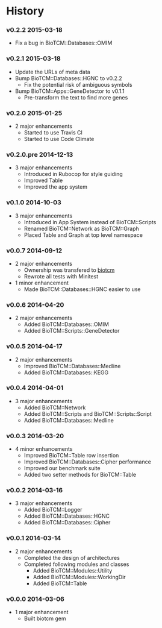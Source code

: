 History
===============

### v0.2.2 2015-03-18
* Fix a bug in BioTCM::Databases::OMIM

### v0.2.1 2015-03-18
* Update the URLs of meta data
* Bump BioTCM::Databases::HGNC to v0.2.2
	* Fix the potential risk of ambiguous symbols
* Bump BioTCM::Apps::GeneDetector to v0.1.1
	* Pre-transform the text to find more genes

### v0.2.0 2015-01-25
* 2 major enhancements
	* Started to use Travis CI
	* Started to use Code Climate

### v0.2.0.pre 2014-12-13
* 3 major enhancements
	* Introduced in Rubocop for style guiding
	* Improved Table
	* Improved the app system

### v0.1.0 2014-10-03
* 3 major enhancements
	* Introduced in App System instead of BioTCM::Scripts
	* Renamed BioTCM::Network as BioTCM::Graph
	* Placed Table and Graph at top level namespace

### v0.0.7 2014-09-12
* 2 major enhancements
	* Ownership was transfered to [biotcm](http://github.com/biotcm)
	* Rewrote all tests with Minitest
* 1 minor enhancement
  * Made BioTCM::Databases::HGNC easier to use

### v0.0.6 2014-04-20
* 2 major enhancements
	* Added BioTCM::Databases::OMIM
	* Added BioTCM::Scripts::GeneDetector

### v0.0.5 2014-04-17
* 2 major enhancements
	* Improved BioTCM::Databases::Medline
	* Added BioTCM::Databases::KEGG

### v0.0.4 2014-04-01
* 3 major enhancements
	* Added BioTCM::Network
	* Added BioTCM::Scripts and BioTCM::Scripts::Script
	* Added BioTCM::Databases::Medline

### v0.0.3 2014-03-20
* 4 minor enhancements
	* Improved BioTCM::Table row insertion
	* Improved BioTCM::Databases::Cipher performance
	* Improved our benchmark suite
	* Added two setter methods for BioTCM::Table

### v0.0.2 2014-03-16
* 3 major enhancements
	* Added BioTCM::Logger
	* Added BioTCM::Databases::HGNC
	* Added BioTCM::Databases::Cipher

### v0.0.1 2014-03-14
* 2 major enhancements
	* Completed the design of architectures
	* Completed following modules and classes
		* Added BioTCM::Modules::Utility
		* Added BioTCM::Modules::WorkingDir
		* Added BioTCM::Table

### v0.0.0 2014-03-06
* 1 major enhancement
	* Built biotcm gem

